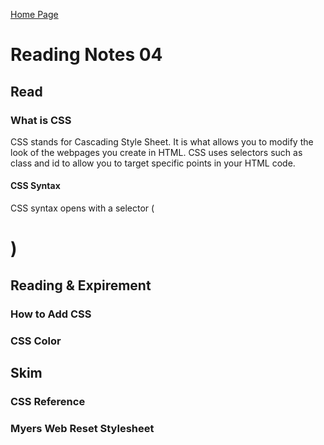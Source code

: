 [Home Page](https://devaoc.github.io/reading-notes/)

# Reading Notes 04

## Read

### What is CSS

CSS stands for Cascading Style Sheet. It is what allows you to modify the look of the webpages you create in HTML. CSS uses selectors such as class and id to allow you to target specific points in your HTML code.

#### CSS Syntax

CSS syntax opens with a selector (<h1>)

## Reading & Expirement

### How to Add CSS

### CSS Color

## Skim

### CSS Reference

### Myers Web Reset Stylesheet